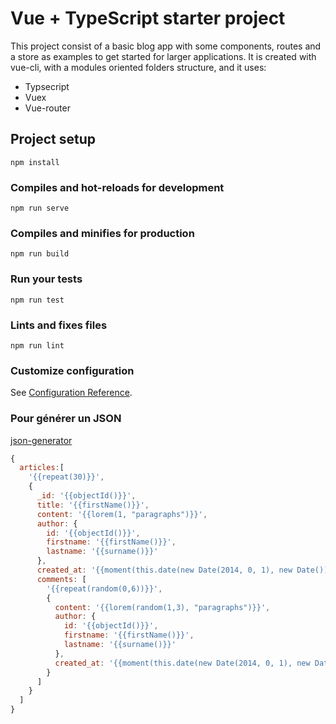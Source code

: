 # Vue + TypeScript starter project

This project consist of a basic blog app with some components, routes and a store as examples to get started for larger applications.
It is created with vue-cli, with a modules oriented folders structure, and it uses:
- Typsecript
- Vuex
- Vue-router

## Project setup
```
npm install
```

### Compiles and hot-reloads for development
```
npm run serve
```

### Compiles and minifies for production
```
npm run build
```

### Run your tests
```
npm run test
```

### Lints and fixes files
```
npm run lint
```

### Customize configuration
See [Configuration Reference](https://cli.vuejs.org/config/).

### Pour générer un JSON
[json-generator](https://www.json-generator.com/)
```javascript
{
  articles:[
    '{{repeat(30)}}',
    {
      _id: '{{objectId()}}',
      title: '{{firstName()}}',
      content: '{{lorem(1, "paragraphs")}}',
      author: {
        id: '{{objectId()}}',
        firstname: '{{firstName()}}',
        lastname: '{{surname()}}'
      },
      created_at: '{{moment(this.date(new Date(2014, 0, 1), new Date())).format("LLLL")}}',
      comments: [
        '{{repeat(random(0,6))}}',
        {
          content: '{{lorem(random(1,3), "paragraphs")}}',
          author: {
            id: '{{objectId()}}',
            firstname: '{{firstName()}}',
            lastname: '{{surname()}}'
          },
          created_at: '{{moment(this.date(new Date(2014, 0, 1), new Date())).format("LLLL")}}'
        }
      ]
    }
  ]
}
```